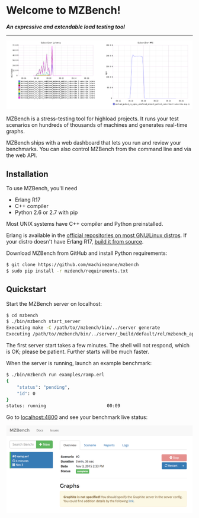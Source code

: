 # Welcome to MZBench!

***An expressive and extendable load testing tool***

---

![Graphs](images/graphs.png)

MZBench is a stress-testing tool for highload projects. It runs your test scenarios on hundreds of thousands of machines and generates real-time graphs.

MZBench ships with a web dashboard that lets you run and review your benchmarks. You can also control MZBench from the command line and via the web API.


## Installation

To use MZBench, you'll need

 - Erlang R17
 - C++ compiler
 - Python 2.6 or 2.7 with pip

Most UNIX systems have C++ compiler and Python preinstalled.

Erlang is available in the [official repositories on most GNU/Linux distros](http://pkgs.org/search/erlang). If your distro doesn't have Erlang R17, [build it from source](http://www.erlang.org/doc/installation_guide/INSTALL.html).  

Download MZBench from GitHub and install Python requirements:

```bash
$ git clone https://github.com/machinezone/mzbench
$ sudo pip install -r mzdench/requirements.txt 
```

## Quickstart

Start the MZBench server on localhost:

```bash
$ cd mzbench
$ ./bin/mzbench start_server
Executing make -C /path/to//mzbench/bin/../server generate
Executing /path/to//mzbench/bin/../server/_build/default/rel/mzbench_api/bin/mzbench_api start
```

The first server start takes a few minutes. The shell will not respond, which is OK; please be patient. Further starts will be much faster.

When the server is running, launch an example benchmark:

```bash
$ ./bin/mzbench run examples/ramp.erl
{
    "status": "pending", 
    "id": 0
}
status: running                       00:09
```

Go to [localhost:4800](http://localhost:4800) and see your benchmark live status:

![Test Benchmark](images/test_benchmark.png)

